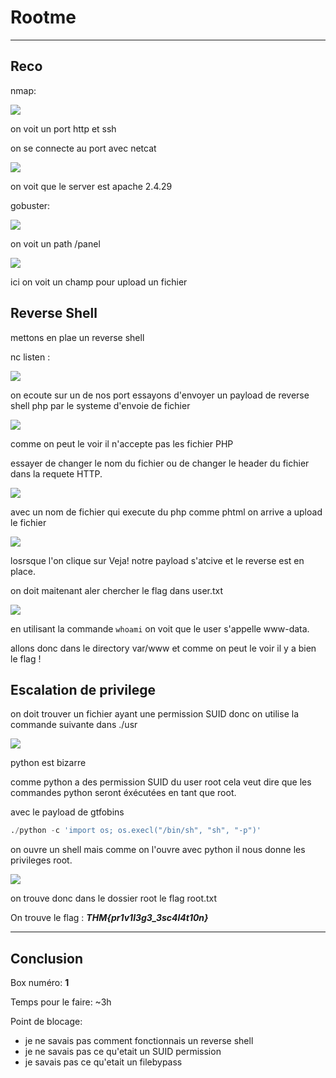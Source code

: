 # **Rootme**

---

## **Reco**

nmap:

![](../images/THM_rootme_nmap.png)

on voit un port http et ssh

on se connecte au port avec netcat

![](../images/THM_rootme_nc_80.png)

on voit que le server est apache 2.4.29

gobuster:

![](../images/THM_rootme_gobuster.png)

on voit un path /panel

![](../images/THM_rootme_panel.png)

ici on voit un champ pour upload un fichier

## **Reverse Shell**

mettons en plae un reverse shell

nc listen :

![](../images/THM_rootme_nclisten.png)

on ecoute sur un de nos port essayons d'envoyer un payload de reverse shell php par le systeme d'envoie de fichier

![](../images/THM_rootme_reverse.png)

comme on peut le voir il n'accepte pas les fichier PHP

essayer de changer le nom du fichier ou de changer le header du fichier dans la requete HTTP.

![](../images/THM_rootme_phtml.png)

avec un nom de fichier qui execute du php comme phtml on arrive a upload le fichier

![](../images/THM_rootme_reversesuccess.png)

losrsque l'on clique sur Veja! notre payload s'atcive et le reverse est en place.

on doit maitenant aler chercher le flag dans user.txt

![](../images/THM_rootme_firstflag.png)

en utilisant la commande ``whoami`` on voit que le user s'appelle www-data.

allons donc dans le directory var/www et comme on peut le voir il y a bien le flag !

## **Escalation de privilege**

on doit trouver un fichier ayant une permission SUID donc on utilise la commande suivante dans ./usr

![](../images/THM_rootme_findsuid.png)

python est bizarre

comme python a des permission SUID du user root cela veut dire que les commandes python seront éxécutées en tant que root.

avec le payload de gtfobins

```python
./python -c 'import os; os.execl("/bin/sh", "sh", "-p")'
```

on ouvre un shell mais comme on l'ouvre avec python il nous donne les privileges root.

![](../images/THM_rootme_SUIDescalation.png)

on trouve donc dans le dossier root le flag root.txt

On trouve le flag : ***THM{pr1v1l3g3_3sc4l4t10n}***

---

## **Conclusion**

Box numéro: **1**

Temps pour le faire: ~3h

Point de blocage:

- je ne savais pas comment fonctionnais un reverse shell
- je ne savais pas ce qu'etait un SUID permission
- je savais pas ce qu'etait un filebypass
